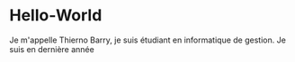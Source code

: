 # Hello-World
Je m'appelle Thierno Barry, je suis étudiant en informatique de gestion.
Je suis en dernière année
